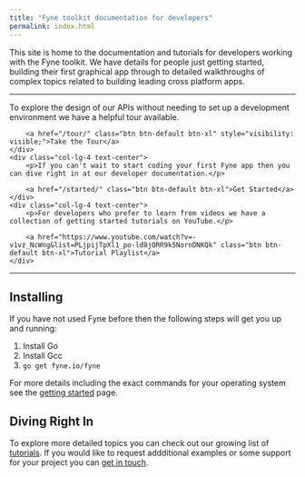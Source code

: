 ```yaml
---
title: "Fyne toolkit documentation for developers"
permalink: index.html
---
```


This site is home to the documentation and tutorials for developers working with the
Fyne toolkit. We have details for people just getting started, building their first
graphical app through to detailed walkthroughs of complex topics related to building
leading cross platform apps.

---

<div class="intro-row">
    <div class="col-lg-4 text-center">
        <p>To explore the design of our APIs without needing to set up a development environment we have a helpful tour available.</p>

        <a href="/tour/" class="btn btn-default btn-xl" style="visibility: visible;">Take the Tour</a>
    </div>
    <div class="col-lg-4 text-center">
        <p>If you can't wait to start coding your first Fyne app then you can dive right in at our developer documentation.</p>

        <a href="/started/" class="btn btn-default btn-xl">Get Started</a>
    </div>
    <div class="col-lg-4 text-center">
        <p>For developers who prefer to learn from videos we have a collection of getting started tutorials on YouTube.</p>

        <a href="https://www.youtube.com/watch?v=-v1vz_NcWng&list=PLjpijTpXl1_po-ld8jORR9k5NornDNKQk" class="btn btn-default btn-xl">Tutorial Playlist</a>
    </div>
</div>

---

## Installing

If you have not used Fyne before then the following steps will get you up and running:

1. Install Go
1. Install Gcc
1. `go get fyne.io/fyne`

For more details including the exact commands for your operating system see 
the [getting started](/started/) page.

## Diving Right In

To explore more detailed topics you can check out our growing list of
[tutorials](/tutorials/). If you would like to request addditional examples or
some support for your project you can [get in touch](https://fyne.io/support/).
